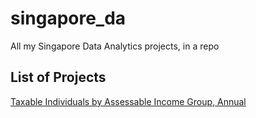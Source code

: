 # singapore_da
All my Singapore Data Analytics projects, in a repo

## List of Projects
[Taxable Individuals by Assessable Income Group, Annual](https://github.com/Eve-ning/singapore_da/tree/master/tax/src)
